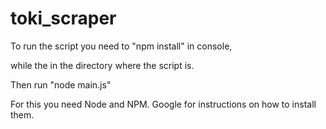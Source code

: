 # toki_scraper

To run the script you need to "npm install" in console, 

while the in the directory where the script is.

Then run "node main.js"

For this you need Node and NPM. Google for instructions on how to install them.
